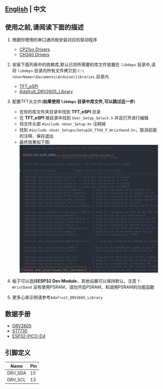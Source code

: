 ## **[English](README.md) | 中文**

## 使用之前,请阅读下面的描述

1. 根据你使用的串口通讯板安装对应的驱动程序

    - [CP21xx Drivers](https://www.silabs.com/products/development-tools/software/usb-to-uart-bridge-vcp-drivers)
    - [CH340 Drivers](http://www.wch-ic.com/search?q=ch340&t=downloads)

2. 安装下面列表中的依赖库,默认已将所需要的库文件放置在 `libdeps` 目录中,请将 `libdeps` 目录内所有文件拷贝到 `C:\<UserName>\Documents\Arduino\libraries` 目录内

    - [TFT_eSPI](https://github.com/Bodmer/TFT_eSPI)
    - [Adafruit_DRV2605_Library](https://github.com/adafruit/Adafruit_DRV2605_Library)

3. 配置TFT头文件(**如果使用 `libdeps` 目录中库文件,可以跳过这一步**)

    - 在你的库文件夹目录中找到 **TFT_eSPI** 目录
    - 在 **TFT_eSPI** 根目录中找到 `User_Setup_Select.h` 并且打开进行编辑
    - 将文件头部 `#include <User_Setup.h>` 注释掉
    - 找到 `#include <User_Setups/Setup26_TTGO_T_Wristband.h>`，取消前面的注释，保存退出
    - 最终效果如下图:
        ![](../../docs/_static/readme/1.jpg)

4. 板子可以选择**ESP32 Dev Module**，其他设置可以保持默认，注意 `T-Wristband` 没有使用PSRAM，请勿开启PSRAM，和调用PSRAM的功能函数

5. 更多心率示例请参考`Adafruit_DRV2605_Library`

## 数据手册

- [DRV2605](https://www.ti.com/product/DRV2605)
- [ST7735](http://www.displayfuture.com/Display/datasheet/controller/ST7735.pdf)
- [ESP32-PICO-D4](https://www.espressif.com/sites/default/files/documentation/esp32-pico-d4_datasheet_en.pdf)

## 引脚定义
| Name    | Pin |
| ------- | --- |
| DRV_SDA | 15  |
| DRV_SCL | 13  |
